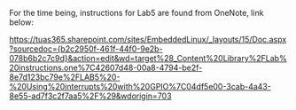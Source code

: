 For the time being, instructions for Lab5 are found from OneNote, link below:

https://tuas365.sharepoint.com/sites/EmbeddedLinux/_layouts/15/Doc.aspx?sourcedoc={b2c2950f-461f-44f0-9e2b-078b6b2c7c9d}&action=edit&wd=target%28_Content%20Library%2FLab%20instructions.one%7C42607d48-00a8-4794-be2f-8e7d123bc79e%2FLAB5%20-%20Using%20interrupts%20with%20GPIO%7C04df5e00-3cab-4a43-8e55-ad7f3c2f7aa5%2F%29&wdorigin=703
